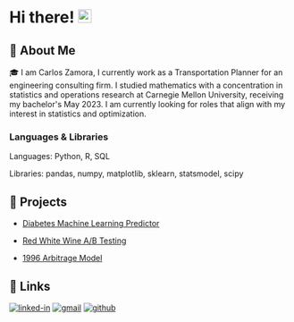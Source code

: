 # Hi there! <img src="https://media.giphy.com/media/hvRJCLFzcasrR4ia7z/giphy.gif" width="24px" height="24px">

## 🚀 About Me

🎓 I am Carlos Zamora, I currently work as a Transportation Planner for an engineering consulting firm. I studied mathematics with a concentration in statistics and operations research at Carnegie Mellon University, receiving my bachelor's May 2023. I am currently looking for roles that  align with my interest in statistics and optimization. 


### Languages & Libraries
Languages: Python, R, SQL  

Libraries: pandas, numpy, matplotlib, sklearn, statsmodel, scipy

## 👾 Projects
- [Diabetes Machine Learning Predictor](https://github.com/carlosjzamoras/Diabetes-Machine-Learning-Predictor)  

- [Red White Wine A/B Testing](https://github.com/carlosjzamoras/A-B-Testing-Red-and-White-Wine)  

- [1996 Arbitrage Model](https://github.com/carlosjzamoras/1996-Arbitrage-Model)

## 🔗 Links
[![linked-in](https://custom-icon-badges.demolab.com/badge/LinkedIn-0A66C2?logo=linkedin-white&logoColor=fff&style=for-the-badge)](https://www.linkedin.com/in/carlos-zamora-972644105)
[![gmail](https://img.shields.io/badge/Gmail-D14836?style=for-the-badge&logo=Gmail&logoColor=white)](mailto:carlosjzamorasantana@gmail.com)
[![github](https://img.shields.io/badge/GitHub-000000?style=for-the-badge&logo=GitHub&logoColor=white)](https://github.com/carlosjzamoras)
